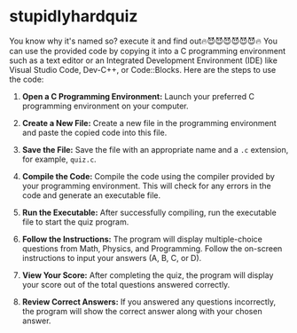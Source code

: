 # stupidlyhardquiz
You know why it's named so? execute it and find out🔥😈😈😈😈😈😈🔥
You can use the provided code by copying it into a C programming environment such as a text editor or an Integrated Development Environment (IDE) like Visual Studio Code, Dev-C++, or Code::Blocks. Here are the steps to use the code:

1. **Open a C Programming Environment:** Launch your preferred C programming environment on your computer.

2. **Create a New File:** Create a new file in the programming environment and paste the copied code into this file.

3. **Save the File:** Save the file with an appropriate name and a `.c` extension, for example, `quiz.c`.

4. **Compile the Code:** Compile the code using the compiler provided by your programming environment. This will check for any errors in the code and generate an executable file.

5. **Run the Executable:** After successfully compiling, run the executable file to start the quiz program.

6. **Follow the Instructions:** The program will display multiple-choice questions from Math, Physics, and Programming. Follow the on-screen instructions to input your answers (A, B, C, or D).

7. **View Your Score:** After completing the quiz, the program will display your score out of the total questions answered correctly.

8. **Review Correct Answers:** If you answered any questions incorrectly, the program will show the correct answer along with your chosen answer.

